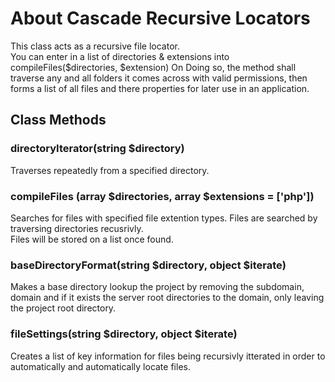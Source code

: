 # About Cascade Recursive Locators
This class acts as a recursive file locator.  
You can enter in a list of directories & extensions into compileFiles($directories, $extension) On Doing so, the method shall traverse any and all folders it comes across with valid permissions, then forms a list of all files and there properties for later use in an application.  

## Class Methods
### directoryIterator(string $directory)  
Traverses repeatedly from a specified directory.  
  
### compileFiles (array $directories, array $extensions = ['php'])  
Searches for files with specified file extention types. Files are searched by traversing directories recusrivly.  
Files will be stored on a list once found.  
  
### baseDirectoryFormat(string $directory, object $iterate)  
Makes a base directory lookup the project by removing the subdomain, domain and if it exists the server root directories to the domain, only leaving the project root directory.  
  
### fileSettings(string $directory, object $iterate)  
Creates a list of key information for files being recursivly itterated in order to automatically and automatically locate files.  
